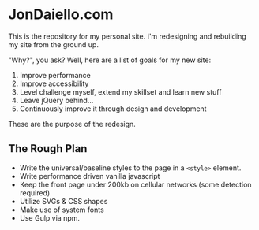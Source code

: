 # JonDaiello.com
This is the repository for my personal site. I'm redesigning and rebuilding my site from the ground up. 

"Why?", you ask? Well, here are a list of goals for my new site:

1. Improve performance
2. Improve accessibility
3. Level challenge myself, extend my skillset and learn new stuff
4. Leave jQuery behind...
5. Continuously improve it through design and development

These are the purpose of the redesign.

## The Rough Plan
- Write the universal/baseline styles to the page in a `<style>` element.
- Write performance driven vanilla javascript
- Keep the front page under 200kb on cellular networks (some detection required)
- Utilize SVGs & CSS shapes
- Make use of system fonts
- Use Gulp via npm.
